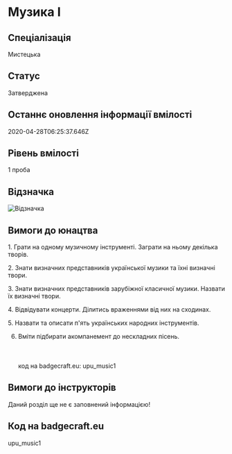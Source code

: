 # Музика І

## Спеціалізація

Мистецька

## Статус

Затверджена

## Останнє оновлення інформації вмілості

2020-04-28T06:25:37.646Z

## Рівень вмілості

1 проба

## Відзначка

![Відзначка](../images/Muzyka_I/_______1.jpg)

## Вимоги до юнацтва

<p>1. Грати на одному музичному інструменті. Заграти на ньому
декілька творів. </p>

<p>2. Знати визначних представників української музики та їхні
визначні твори.</p>

<p>3. Знати визначних представників зарубіжної класичної музики.
Назвати їх визначні твори.</p>

<p>4. Відвідувати концерти. Ділитись враженнями від них на
сходинах.</p>

<p>5. Назвати та описати п'ять українських народних інструментів.</p>

6. Вміти підбирати акомпанемент до нескладних пісень.<br><br><br><br>код на badgecraft.eu: upu_music1<br>

## Вимоги до інструкторів

Даний розділ ще не є заповнений інформацією!

## Код на badgecraft.eu

upu_music1